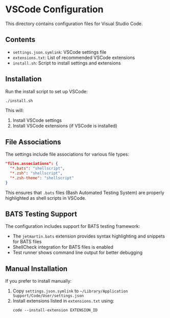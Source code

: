 # VSCode Configuration

This directory contains configuration files for Visual Studio Code.

## Contents

- `settings.json.symlink`: VSCode settings file
- `extensions.txt`: List of recommended VSCode extensions
- `install.sh`: Script to install settings and extensions

## Installation

Run the install script to set up VSCode:

```bash
./install.sh
```

This will:
1. Install VSCode settings
2. Install VSCode extensions (if VSCode is installed)

## File Associations

The settings include file associations for various file types:

```json
"files.associations": {
  "*.bats": "shellscript",
  "*.zsh": "shellscript",
  "*.zsh-theme": "shellscript"
}
```

This ensures that `.bats` files (Bash Automated Testing System) are properly highlighted as shell scripts in VSCode.

## BATS Testing Support

The configuration includes support for BATS testing framework:

- The `jetmartin.bats` extension provides syntax highlighting and snippets for BATS files
- ShellCheck integration for BATS files is enabled
- Test runner shows command line output for better debugging

## Manual Installation

If you prefer to install manually:

1. Copy `settings.json.symlink` to `~/Library/Application Support/Code/User/settings.json`
2. Install extensions listed in `extensions.txt` using:
   ```
   code --install-extension EXTENSION_ID
   ``` 